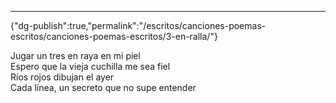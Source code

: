---
{"dg-publish":true,"permalink":"/escritos/canciones-poemas-escritos/canciones-poemas-escritos/3-en-ralla/"}

 

Jugar un tres en raya en mi piel  
Espero que la vieja cuchilla me sea fiel  
Ríos rojos dibujan el ayer  
Cada línea, un secreto que no supe entender
